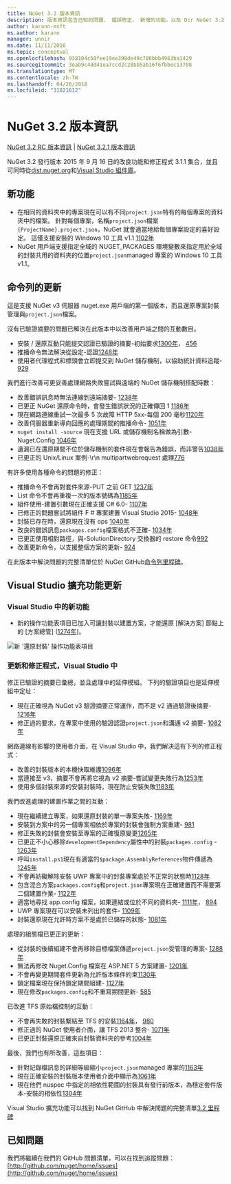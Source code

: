 ```yaml
---
title: NuGet 3.2 版本資訊
description: 版本資訊包含已知的問題、 錯誤修正、 新增的功能，以及 Dcr NuGet 3.2。
author: karann-msft
ms.author: karann
manager: unnir
ms.date: 11/11/2016
ms.topic: conceptual
ms.openlocfilehash: 938104c50fee19ee398de49c786bbb4963ba1429
ms.sourcegitcommit: 3eab9c4dd41ea7ccd2c28bb5ab16f6fbbec13708
ms.translationtype: MT
ms.contentlocale: zh-TW
ms.lasthandoff: 04/26/2018
ms.locfileid: "31821612"
---
```

# <a name="nuget-32-release-notes"></a>NuGet 3.2 版本資訊

[NuGet 3.2 RC 版本資訊](../release-notes/nuget-3.2-RC.md) | [NuGet 3.2.1 版本資訊](../release-notes/nuget-3.2.1.md)

NuGet 3.2 發行版本 2015 年 9 月 16 日的改良功能和修正程式 3.1.1 集合，並且可同時從[dist.nuget.org](http://dist.nuget.org/index.html)和[Visual Studio 組件庫](https://marketplace.visualstudio.com/items?itemName=NuGetTeam.NuGetPackageManagerforVisualStudio2015)。

## <a name="new-features"></a>新功能

* 在相同的資料夾中的專案現在可以有不同`project.json`特有的每個專案的資料夾中的檔案。  針對每個專案，名稱`project.json`檔案`{ProjectName}.project.json`，NuGet 就會適當地給每個專案設定的喜好設定。  這僅支援安裝的 Windows 10 工具 v1.1 [1102年](https://github.com/NuGet/Home/issues/1102)
* NuGet 用戶端支援指定全域的 NUGET_PACKAGES 環境變數來指定用於全域的封裝共用的資料夾的位置`project.json`managed 專案的 Windows 10 工具 v1.1。

## <a name="command-line-updates"></a>命令列的更新

這是支援 NuGet v3 伺服器 nuget.exe 用戶端的第一個版本，而且還原專案封裝管理與`project.json`檔案。

沒有已驗證摘要的問題已解決在此版本中以改善用戶端之間的互動數目。

* 安裝 / 還原互動只能提交認證已驗證的摘要-初始要求[1300年](https://github.com/NuGet/Home/issues/1300)， [456](https://github.com/NuGet/Home/issues/456)
* 推播命令無法解決從設定-認證[1248年](https://github.com/NuGet/Home/issues/1248)
* 使用者代理程式和標頭會立即提交到 NuGet 儲存機制，以協助統計資料追蹤- [929](https://github.com/NuGet/Home/issues/929)

我們進行改善可更妥善處理網路失敗嘗試與遠端的 NuGet 儲存機制搭配時數：

* 改善錯誤訊息時無法連線到遠端摘要- [1238年](https://github.com/NuGet/Home/issues/1238)
* 已更正 NuGet 還原命令時，會發生錯誤狀況的正確傳回 1 [1186年](https://github.com/NuGet/Home/issues/1186)
* 現在網路連線重試一次最多 5 次故障 HTTP 5xx-每個 200 毫秒[1120年](https://github.com/NuGet/Home/issues/1120)
* 改善伺服器重新導向回應的處理期間的推播命令- [1051年](https://github.com/NuGet/Home/issues/1051)
* `nuget install -source` 現在支援 URL 或儲存機制名稱做為引數-Nuget.Config [1046年](https://github.com/NuGet/Home/issues/1046)
* 遺漏已在還原期間不位於儲存機制的套件現在會報告為錯誤，而非警告[1038年](https://github.com/NuGet/Home/issues/1038)
* 已更正的 Unix/Linux 案例-\r\n multipartwebrequest 處理[776](https://github.com/NuGet/Home/issues/776)

有許多使用各種命令的問題的修正：

* 推播命令不會再對套件來源-PUT 之前 GET [1237年](https://github.com/NuGet/Home/issues/1237)
* List 命令不會再重複一次的版本號碼為[1185年](https://github.com/NuGet/Home/issues/1185)
* 組件使用-建置引數現在正確支援 C# 6.0- [1107年](https://github.com/NuGet/Home/issues/1107)
* 已修正的問題嘗試將組件 F # 專案建置 Visual Studio 2015- [1048年](https://github.com/NuGet/Home/issues/1048)
* 封裝已存在時，還原現在沒有 ops [1040年](https://github.com/NuGet/Home/issues/1040)
* 改良的錯誤訊息`packages.config`檔案格式不正確- [1034年](https://github.com/NuGet/Home/issues/1034)
* 已更正使用相對路徑，與-SolutionDirectory 交換器的 restore 命令[992](https://github.com/NuGet/Home/issues/992)
* 改善更新命令，以支援整個方案的更新- [924](https://github.com/NuGet/Home/issues/924)

在此版本中解決問題的完整清單位於 NuGet GitHub[命令列里程碑](https://github.com/nuget/home/issues?utf8=%E2%9C%93&q=is%3Aissue+milestone%3A3.2.0-commandline+is%3Aclosed+-label%3AClosedAs%3ADuplicate)。

## <a name="visual-studio-extension-updates"></a>Visual Studio 擴充功能更新

### <a name="new-features-in-visual-studio"></a>Visual Studio 中的新功能

* 新的操作功能表項目已加入可讓封裝以建置方案，才能還原 [解決方案] 節點上的 [方案總管] ([1274年](https://github.com/NuGet/Home/issues/1274))。

![新 '還原封裝' 操作功能表項目](./media/NuGet-3.2/newContextMenu.png)

### <a name="updates-and-fixes-in-visual-studio"></a>更新和修正程式，Visual Studio 中

修正已驗證的摘要已彙總，並且處理中的延伸模組。  下列的驗證項目也是延伸模組中定址：

* 現在正確視為 NuGet v3 驗證摘要正常運作，而不是 v2 通過驗證後摘要- [1216年](https://github.com/NuGet/Home/issues/1216)
* 修正過的要求，在專案中使用的驗證認證`project.json`和溝通 v2 摘要- [1082年](https://github.com/NuGet/Home/issues/1082)

網路連線有影響的使用者介面，在 Visual Studio 中，我們解決這有下列的修正程式：

* 改善的封裝版本的本機快取維護[1096年](https://github.com/NuGet/Home/issues/1096)
* 當連接至 v3，摘要不會再將它視為 v2 摘要-嘗試變更失敗行為[1253年](https://github.com/NuGet/Home/issues/1253)
* 使用多個封裝來源的安裝封裝時，現在防止安裝失敗[1183年](https://github.com/NuGet/Home/issues/1183)

我們改進處理的建置作業之間的互動：

* 現在繼續建立專案，如果還原封裝的單一專案失敗- [1169年](https://github.com/NuGet/Home/issues/1169)
* 安裝到方案中的另一個專案相依於專案的封裝會強制方案重建- [981](https://github.com/NuGet/Home/issues/981)
* 修正失敗的封裝會安裝至專案的正確復原變更[1265年](https://github.com/NuGet/Home/issues/1265)
* 已更正不小心移除`developmentDependency`屬性中的封裝`packages.config`  -  [1263年](https://github.com/NuGet/Home/issues/1263)
* 呼叫`install.ps1`現在有適當的`$package.AssemblyReferences`物件傳遞為[1245年](https://github.com/NuGet/Home/issues/1245)
* 不會再妨礙解除安裝 UWP 專案中的封裝專案處於不正常的狀態時[1128年](https://github.com/NuGet/Home/issues/1128)
* 包含混合方案`packages.config`和`project.json`專案現在正確建置而不需要第二個建置作業- [1122年](https://github.com/NuGet/Home/issues/1122)
* 適當地尋找 app.config 檔案，如果連結或位於不同的資料夾- [1111年](https://github.com/NuGet/Home/issues/1111)， [894](https://github.com/NuGet/Home/issues/894)
* UWP 專案現在可以安裝未列出的套件- [1109年](https://github.com/NuGet/Home/issues/1109)
* 封裝還原現在允許時方案不是處於已儲存的狀態- [1081年](https://github.com/NuGet/Home/issues/1081)

處理的組態檔已更正的更新：

* 從封裝的後續組建不會再移除目標檔案傳遞`project.json`受管理的專案- [1288年](https://github.com/NuGet/Home/issues/1288)
* 無法再修改 Nuget.Config 檔案在 ASP.NET 5 方案建置- [1201年](https://github.com/NuGet/Home/issues/1201)
* 不會再變更期間套件更新為允許版本條件約束[1130年](https://github.com/NuGet/Home/issues/1130)
* 鎖定檔案現在保持鎖定期間組建- [1127年](https://github.com/NuGet/Home/issues/1127)
* 現在修改`packages.config`和不重寫期間更新- [585](https://github.com/NuGet/Home/issues/585)

已改進 TFS 原始檔控制的互動：

* 不會再失敗的封裝繫結至 TFS 的安裝[1164年](https://github.com/NuGet/Home/issues/1164)， [980](https://github.com/NuGet/Home/issues/980)
* 修正過的 NuGet 使用者介面，讓 TFS 2013 整合- [1071年](https://github.com/NuGet/Home/issues/1071)
* 已更正封裝還原正確來自封裝資料夾的參考[1004年](https://github.com/NuGet/Home/issues/1004)

最後，我們也有所改善，這些項目：

* 針對記錄檔訊息的詳細等級縮小`project.json`managed 專案的[1163年](https://github.com/NuGet/Home/issues/1163)
* 現在正確安裝的封裝版本使用者介面中顯示為[1061年](https://github.com/NuGet/Home/issues/1061)
* 現在他們 nuspec 中指定的相依性範圍的封裝具有發行前版本，為穩定套件版本-安裝的相依性[1304年](https://github.com/NuGet/Home/issues/1304)

Visual Studio 擴充功能可以找到 NuGet GitHub 中解決問題的完整清單[3.2 里程碑](https://github.com/nuget/home/issues?q=is%3Aissue+is%3Aclosed+-label%3AClosedAs%3ADuplicate+milestone%3A3.2)

## <a name="known-issues"></a>已知問題

我們將繼續在我們的 GitHub 問題清單，可以在找到追蹤問題： [http://github.com/nuget/home/issues](http://github.com/nuget/home/issues)
